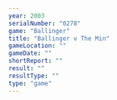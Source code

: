 ```yaml
---
year: 2003
serialNumber: "0278" 
game: "Ballinger"
title: "Ballinger v The Min"
gameLocation: ""
gameDate: ""
shortReport: ""
result: ""
resultType: ""
type: "game"
---
```

